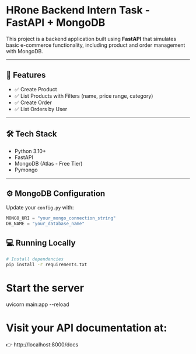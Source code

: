 # HRone Backend Intern Task - FastAPI + MongoDB

This project is a backend application built using **FastAPI** that simulates basic e-commerce functionality, including product and order management with MongoDB.

---

## 🚀 Features

- ✅ Create Product  
- ✅ List Products with Filters (name, price range, category)  
- ✅ Create Order  
- ✅ List Orders by User  

---

## 🛠 Tech Stack

- Python 3.10+
- FastAPI
- MongoDB (Atlas - Free Tier)
- Pymongo

---

## ⚙️ MongoDB Configuration

Update your `config.py` with:

```python
MONGO_URI = "your_mongo_connection_string"
DB_NAME = "your_database_name"
```
## 💻 Running Locally

```bash
# Install dependencies
pip install -r requirements.txt
```

# Start the server
uvicorn main:app --reload

# Visit your API documentation at:
👉 http://localhost:8000/docs
